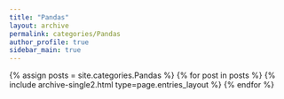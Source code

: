 ```yaml
---
title: "Pandas"
layout: archive
permalink: categories/Pandas
author_profile: true
sidebar_main: true
---
```



{% assign posts = site.categories.Pandas %}
{% for post in posts %} {% include archive-single2.html type=page.entries_layout %} {% endfor %}